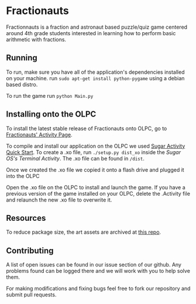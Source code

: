 Fractionauts
=================
Fractionnauts is a fraction and astronaut based puzzle/quiz game centered around 4th grade students interested in learning how to perform basic arithmetic with fractions.

Running
-------
To run, make sure you have all of the application's dependencies installed on your machine. 
run `sudo apt-get install python-pygame` using a debian based distro.

To run the game run `python Main.py`


Installing onto the OLPC
------------------------
To install the latest stable release of Fractionauts onto OLPC, go to [Fractionauts' Activity Page](http://activities.sugarlabs.org/en-US/sugar/addon/4746/).

To compile and install our application on the OLPC we used [Sugar Activity Quick Start](https://github.com/FOSSRIT/SAQS-sugar-activity-quick-start-). 
To create a .xo file, run `./setup.py dist_xo` inside the *Sugar OS's Terminal Activity*. The .xo file can be found in `/dist`.

Once we created the .xo file we copied it onto a flash drive and plugged it into the OLPC

Open the .xo file on the OLPC to install and launch the game. If you have a previous version of the game installed on your OLPC, delete the .Activity file and relaunch the new .xo file to overwrite it.


Resources
---------
To reduce package size, the art assets are archived at [this repo](https://github.com/lcb931023/fractionauts_resource).


Contributing
------------
A list of open issues can be found in our issue section of our github. Any problems found can be logged there and we will work with you to help solve them.

For making modifications and fixing bugs feel free to fork our repository and submit pull requests.
